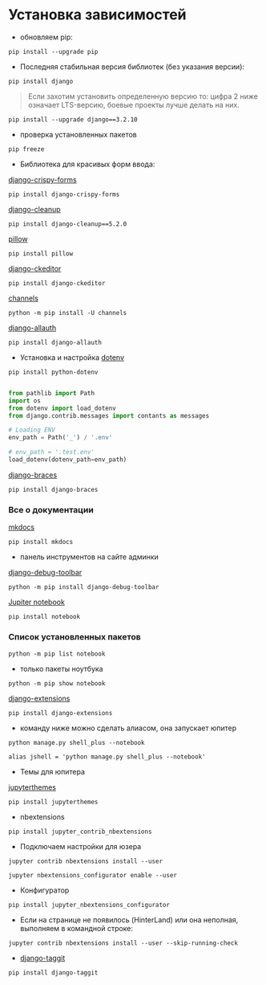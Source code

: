 # Установка зависимостей

* обновляем pip:

`pip install --upgrade pip`

* Последняя стабильнaя версия библиотек (без указания версии):

`pip install django`

> Если захотим установить определенную версию то:
> цифра 2 ниже означает LTS-версию, боевые проекты лучше делать на них.

`pip install --upgrade django==3.2.10`

* проверка установленных пакетов

`pip freeze`

* Библиотека для красивых форм ввода:

[django-crispy-forms](https://django-crispy-forms.readthedocs.io/en/latest/install.html#installing-django-crispy-forms)

`pip install django-crispy-forms`

[django-cleanup](https://github.com/unit/django-cleanup)

`pip install django-cleanup==5.2.0`

[pillow](https://github.com/codingforentrepreneurs/Guides/blob/master/all/imagefield_and_pillow.md)

`pip install pillow`

[django-ckeditor](https://pypi.org/project/django-ckeditor/)

`pip install django-ckeditor`

[channels](https://channels.readthedocs.io/en/stable/installation.html)

`python -m pip install -U channels`

[django-allauth](https://django-allauth.readthedocs.io/en/latest/)

`pip install django-allauth`

* Установка и настройка [dotenv](https://pypi.org/project/python-dotenv)

`pip install python-dotenv`

```python

from pathlib import Path
import os
from dotenv import load_dotenv
from django.contrib.messages import contants as messages

# Loading ENV
env_path = Path('_') / '.env'

# env_path = '.test.env'
load_dotenv(dotenv_path=env_path)
```
[django-braces](https://django-braces.readthedocs.io/en/latest/)

`pip install django-braces`

### Все о документации

[mkdocs](https://www.mkdocs.org/)

`pip install mkdocs`

* панель инструментов на сайте админки

[django-debug-toolbar](https://django-debug-toolbar.readthedocs.io/en/latest/installation.html)

`python -m pip install django-debug-toolbar`

[Jupiter notebook](https://jupyter.org/)

`pip install notebook`

### Cписок установленных пакетов

`python -m pip list notebook`

* только пакеты ноутбука

`python -m pip show notebook`

[django-extensions](https://django-extensions.readthedocs.io/en/latest/)

`pip install django-extensions`

* команду ниже можно сделать алиасом, она запускает юпитер

`python manage.py shell_plus --notebook`

`alias jshell = 'python manage.py shell_plus --notebook'`

* Темы для юпитера

[jupyterthemes](https://github.com/dunovank/jupyter-themes)

`pip install jupyterthemes`

* nbextensions

`pip install jupyter_contrib_nbextensions`

* Подключаем настройки для юзера

`jupyter contrib nbextensions install --user`

`jupyter nbextensions_configurator enable --user`

* Конфигуратор

`pip install jupyter_nbextensions_configurator`

* Если  на странице не появилось (HinterLand) или она неполная, выполняем в командной строке:

`jupyter contrib nbextensions install --user --skip-running-check`

* [django-taggit](https://django-taggit.readthedocs.io/en/latest/getting_started.html)

`pip install django-taggit`